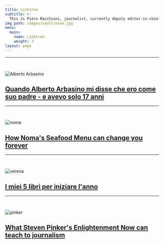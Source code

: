 ```yaml
---
title: Linktree
subtitle: >-
  This is Piero Macchioni, journalist, currently deputy editor-in-chief at Grazia Magazine Italy. Follow the link you like below.
img_path: images/vault/none.jpg
menu:
  main:
    name: Linktree
    weight: 3
layout: page
---
```



---
<br/>

![Alberto Arbasino](/images/vault/arbasino.jpg)

## [Quando Alberto Arbasino mi disse che ero come suo padre - e avevo solo 17 anni](https://macchioni.cc/posts/2020-03-23-arbasino-mekong-stroncatura/)

---
<br/>

![noma](/images/vault/aoutnoma.jpg)

## [How Noma's Seafood Menu can change you forever](https://macchioni.cc/posts/2020-02-02-noma-seafood-menu-2020-can-change-you/)
---
<br/>

![verena](/images/vault/verena.jpg)

## [I miei 5 libri per iniziare l'anno](https://macchioni.cc/posts/2019-12-28-cinque-libri-leggere-2019/)

---
<br/>

![pinker](/images/vault/pinker.jpg)

## [What Steven Pinker's Enlightenment Now can teach to journalism](https://macchioni.cc/posts/2018-02-02-steven-pinker-enlightenment-for-journalism/)
